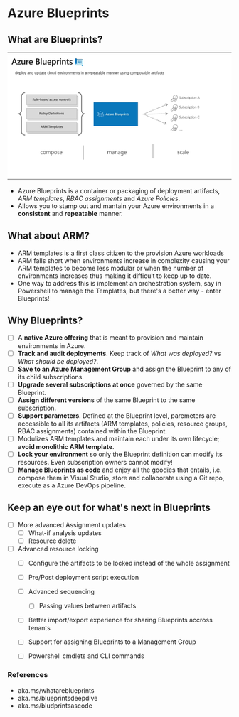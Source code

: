# Azure Blueprints

## What are Blueprints?

![azure blueprints diagram](./images/azure-blueprint-overview.png)

- Azure Blueprints is a container or packaging of deployment artifacts, *ARM templates*, *RBAC assignments* and *Azure Policies*.  
- Allows you to stamp out and mantain your Azure environments in a **consistent** and **repeatable** manner.    

## What about ARM?
- ARM templates is a first class citizen to the provision Azure workloads
- ARM falls short when environments increase in complexity causing your ARM templates to become less modular or when the number of environments increases thus making it difficult to keep up to date.
- One way to address this is implement an orchestration system, say in Powershell to manage the Templates, but there's a better way - enter Blueprints!
  

## Why Blueprints?
- [ ] A **native Azure offering** that is meant to provision and maintain environments in Azure.
- [ ] **Track and audit deployments**.  Keep track of *What was deployed?* vs *What should be deployed?*. 
- [ ] **Save to an Azure Management Group** and assign the Blueprint to any of its child subscriptions.
- [ ] **Upgrade several subscriptions at once** governed by the same Blueprint.
- [ ] **Assign different versions** of the same Blueprint to the same subscription.
- [ ] **Support parameters**.  Defined at the Blueprint level, paremeters are accessible to all its artifacts (ARM templates, policies, resource groups, RBAC assignments) contained within the Blueprint.
- [ ] Modulizes ARM templates and maintain each under its own lifecycle; **avoid monolithic ARM template**.
- [ ] **Lock your environment** so only the Blueprint definition can modify its resources. Even subscription owners cannot modify!
- [ ] **Manage Blueprints as code** and enjoy all the goodies that entails, i.e. compose them in Visual Studio, store and collaborate using a Git repo, execute as a Azure DevOps pipeline.

## Keep an eye out for what's next in Blueprints
- [ ] More advanced Assignment updates
  - [ ] What-if analysis updates
  - [ ] Resource delete
- [ ] Advanced resource locking
  - [ ] Configure the artifacts to be locked instead of the whole assignment
  - [ ] Pre/Post deployment script execution
  - [ ] Advanced sequencing
    - [ ] Passing values between artifacts
  - [ ] Better import/export experience for sharing Blueprints accross tenants
  - [ ] Support for assigning Blueprints to a Management Group
  - [ ] Powershell cmdlets and CLI commands


### References
- aka.ms/whatareblueprints
- aka.ms/blueprintsdeepdive
- aka.ms/bludprintsascode
  
